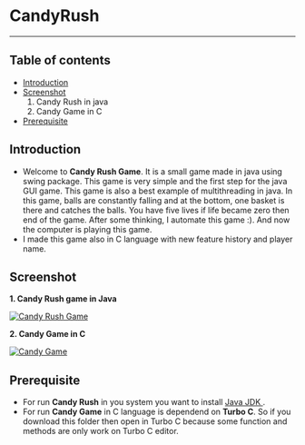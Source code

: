# CandyRush
---
## Table of contents
* [Introduction](#introduction)
* [Screenshot](#screenshot)
    1. Candy Rush in java
    2. Candy Game in C
* [Prerequisite](#prerequisite)

## Introduction
-   Welcome to **Candy Rush Game**. It is a small game made in java using swing package. This game is very simple and the first step for the java GUI game. This game is also a     best example of multithreading in java. In this game, balls are constantly falling and at the bottom, one basket is there and catches the balls. You have five lives if life became zero then end of the game. After some thinking, I automate this game :). And now the computer is playing this game.
-   I made this game also in C language with new feature history and player name. 

## Screenshot

**1. Candy Rush game in Java**

[![Candy Rush Game](https://user-images.githubusercontent.com/55116730/96139230-43725780-0f1c-11eb-87f1-434a3bd432a9.gif "Candy Rush in java")](#screenshot)

**2. Candy Game in C**

[![Candy Game](https://user-images.githubusercontent.com/55116730/96150108-b46b3c80-0f27-11eb-9f54-f034b5cccdec.gif "Candy Game in C")](#screenshot)

## Prerequisite 
-   For run **Candy Rush** in you system you want to install [Java JDK ](https://www.oracle.com/in/java/technologies/javase-downloads.html).
-   For run **Candy Game** in C language is dependend on **Turbo C**. So if you download this folder then open in Turbo C because some function and methods are only work on Turbo C editor.
